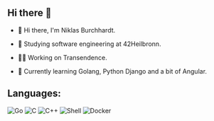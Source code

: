 ## Hi there 👋

- 👋 Hi there, I'm Niklas Burchhardt.

- 🔭 Studying software engineering at 42Heilbronn.

- 👨‍💻 Working on Transendence.

- 🌱 Currently learning Golang, Python Django and a bit of Angular.

## Languages:
![Go](https://img.shields.io/badge/-Golang-blue?style=flat&logo=go)
![C](https://img.shields.io/badge/-C-blue?style=flat&logo=c)
![C++](https://img.shields.io/badge/-C++-blue?style=flat&logo=c%2B%2B)
![Shell](https://img.shields.io/badge/-Shell-blue?style=flat&logo=gnu-bash)
![Docker](https://img.shields.io/badge/-Docker-blue?style=flat&logo=docker)
